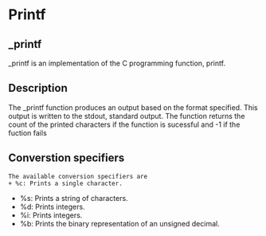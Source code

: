 # Printf

## _printf
_printf is an implementation of the C programming function, printf.

## Description
  The _printf function produces an output based on the format specified. This output is written to the stdout, standard output. The function returns the count of the printed characters if the function is sucessful and -1 if the fuction fails
  
  ## Converstion specifiers
    The available conversion specifiers are
    + %c: Prints a single character.
+ %s: Prints a string of characters.
+ %d: Prints integers.
+ %i: Prints integers.
+ %b: Prints the binary representation of an unsigned decimal.
